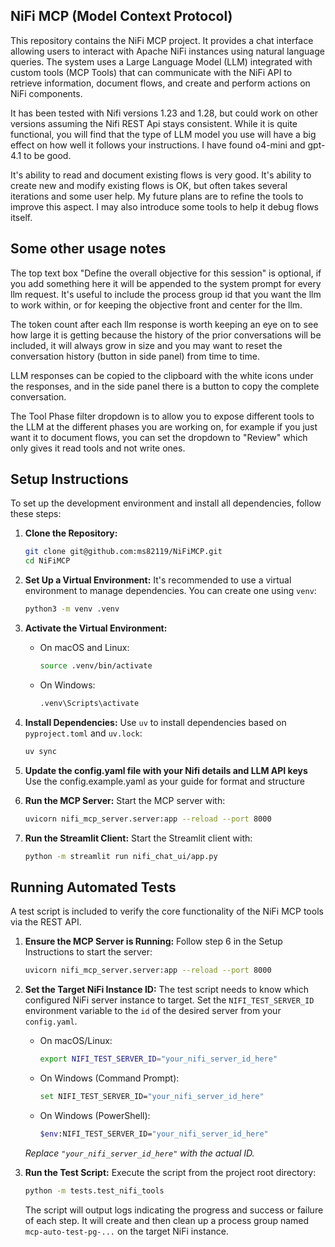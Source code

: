 ## NiFi MCP (Model Context Protocol)

This repository contains the NiFi MCP project. It provides a chat interface allowing users to interact with Apache NiFi instances using natural language queries. The system uses a Large Language Model (LLM) integrated with custom tools (MCP Tools) that can communicate with the NiFi API to retrieve information, document flows, and create and perform actions on NiFi components.

It has been tested with Nifi versions 1.23 and 1.28, but could work on other versions assuming the Nifi REST Api stays consistent.  While it is quite functional, you will find that the type of LLM model you use will have a big effect on how well it follows your instructions.  I have found o4-mini and gpt-4.1 to be good.

It's ability to read and document existing flows is very good.  It's ability to create new and modify existing flows is OK, but often takes several iterations and some user help. My future plans are to refine the tools to improve this aspect.  I may also introduce some tools to help it debug flows itself.

## Some other usage notes
The top text box "Define the overall objective for this session" is optional, if you add something here it will be appended to the system prompt for every llm request.  It's useful to include the process group id that you want the llm to work within, or for keeping the objective front and center for the llm.

The token count after each llm response is worth keeping an eye on to see how large it is getting because the history of the prior conversations will be included, it will always grow in size and you may want to reset the conversation history (button in side panel) from time to time.

LLM responses can be copied to the clipboard with the white icons under the responses, and in the side panel there is a button to copy the complete conversation.  

The Tool Phase filter dropdown is to allow you to expose different tools to the LLM at the different phases you are working on, for example if you just want it to document flows, you can set the dropdown to "Review" which only gives it read tools and not write ones.

## Setup Instructions

To set up the development environment and install all dependencies, follow these steps:

1. **Clone the Repository:**
   ```bash
   git clone git@github.com:ms82119/NiFiMCP.git
   cd NiFiMCP
   ```

2. **Set Up a Virtual Environment:**
   It's recommended to use a virtual environment to manage dependencies. You can create one using `venv`:
   ```bash
   python3 -m venv .venv
   ```

3. **Activate the Virtual Environment:**
   - On macOS and Linux:
     ```bash
     source .venv/bin/activate
     ```
   - On Windows:
     ```bash
     .venv\Scripts\activate
     ```

4. **Install Dependencies:**
   Use `uv` to install dependencies based on `pyproject.toml` and `uv.lock`:
   ```bash
   uv sync
   ```

5. **Update the config.yaml file with your Nifi details and LLM API keys**
   Use the config.example.yaml as your guide for format and structure

6. **Run the MCP Server:**
   Start the MCP server with:
   ```bash
   uvicorn nifi_mcp_server.server:app --reload --port 8000
   ```

7. **Run the Streamlit Client:**
   Start the Streamlit client with:
   ```bash
   python -m streamlit run nifi_chat_ui/app.py
   ```

## Running Automated Tests

A test script is included to verify the core functionality of the NiFi MCP tools via the REST API.

1.  **Ensure the MCP Server is Running:**
    Follow step 6 in the Setup Instructions to start the server:
    ```bash
    uvicorn nifi_mcp_server.server:app --reload --port 8000 
    ```

2.  **Set the Target NiFi Instance ID:**
    The test script needs to know which configured NiFi server instance to target. Set the `NIFI_TEST_SERVER_ID` environment variable to the `id` of the desired server from your `config.yaml`.
    - On macOS/Linux:
      ```bash
      export NIFI_TEST_SERVER_ID="your_nifi_server_id_here"
      ```
    - On Windows (Command Prompt):
      ```bash
      set NIFI_TEST_SERVER_ID="your_nifi_server_id_here"
      ```
    - On Windows (PowerShell):
      ```bash
      $env:NIFI_TEST_SERVER_ID="your_nifi_server_id_here"
      ```
    *Replace `"your_nifi_server_id_here"` with the actual ID.*

3.  **Run the Test Script:**
    Execute the script from the project root directory:
    ```bash
    python -m tests.test_nifi_tools
    ```
    The script will output logs indicating the progress and success or failure of each step. It will create and then clean up a process group named `mcp-auto-test-pg-...` on the target NiFi instance.

